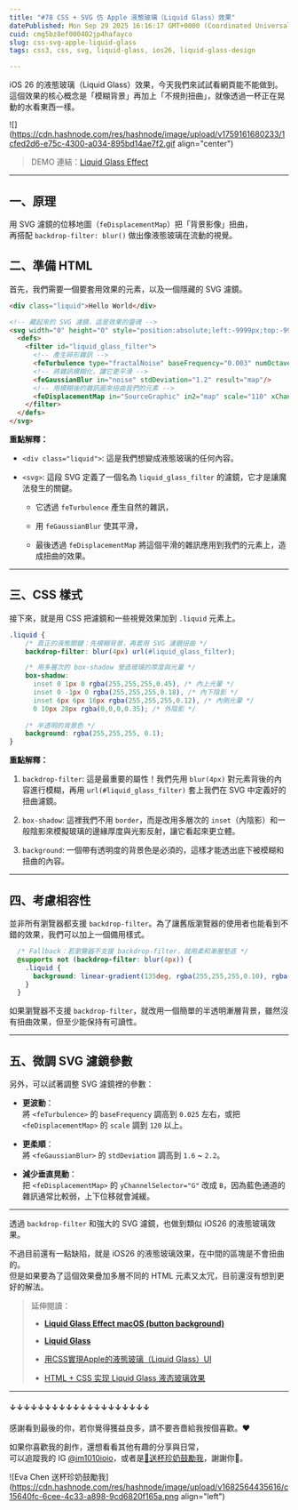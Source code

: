 ```yaml
---
title: "#78 CSS + SVG 仿 Apple 液態玻璃（Liquid Glass）效果"
datePublished: Mon Sep 29 2025 16:16:17 GMT+0000 (Coordinated Universal Time)
cuid: cmg5bz8ef000402jp4hafayco
slug: css-svg-apple-liquid-glass
tags: css3, css, svg, liquid-glass, ios26, liquid-glass-design

---
```


iOS 26 的液態玻璃（Liquid Glass）效果，今天我們來試試看網頁能不能做到。  
這個效果的核心概念是「模糊背景」再加上「不規則扭曲」，就像透過一杯正在晃動的水看東西一樣。

![](https://cdn.hashnode.com/res/hashnode/image/upload/v1759161680233/1cfed2d6-e75c-4300-a034-895bd14ae7f2.gif align="center")

> DEMO 連結：[Liquid Glass Effect](https://codepen.io/im1010ioio/pen/wBMGxGX)

---

## 一、原理

用 SVG 濾鏡的位移地圖（`feDisplacementMap`）把「背景影像」扭曲，  
再搭配 `backdrop-filter: blur()` 做出像液態玻璃在流動的視覺。

## 二、準備 HTML

首先，我們需要一個要套用效果的元素，以及一個隱藏的 SVG 濾鏡。

```html
<div class="liquid">Hello World</div>

<!-- 藏起來的 SVG 濾鏡，這是效果的靈魂 -->
<svg width="0" height="0" style="position:absolute;left:-9999px;top:-9999px">
  <defs>
    <filter id="liquid_glass_filter">
      <!-- 產生碎形雜訊 -->
      <feTurbulence type="fractalNoise" baseFrequency="0.003" numOctaves="2" seed="7" result="noise"/>
      <!-- 將雜訊模糊化，讓它更平滑 -->
      <feGaussianBlur in="noise" stdDeviation="1.2" result="map"/>
      <!-- 用模糊後的雜訊圖來扭曲我們的元素 -->
      <feDisplacementMap in="SourceGraphic" in2="map" scale="110" xChannelSelector="R" yChannelSelector="G"/>
    </filter>
  </defs>
</svg>
```

**重點解釋：**

* `<div class="liquid">`: 這是我們想變成液態玻璃的任何內容。
    
* `<svg>`: 這段 SVG 定義了一個名為 `liquid_glass_filter` 的濾鏡，它才是讓魔法發生的關鍵。
    
    * 它透過 `feTurbulence` 產生自然的雜訊，
        
    * 用 `feGaussianBlur` 使其平滑，
        
    * 最後透過 `feDisplacementMap` 將這個平滑的雜訊應用到我們的元素上，造成扭曲的效果。
        

---

## 三、CSS 樣式

接下來，就是用 CSS 把濾鏡和一些視覺效果加到 `.liquid` 元素上。

```css
.liquid {
    /* 真正的液態關鍵：先模糊背景，再套用 SVG 濾鏡扭曲 */
    backdrop-filter: blur(4px) url(#liquid_glass_filter);

    /* 用多層次的 box-shadow 營造玻璃的厚度與光暈 */
    box-shadow:
      inset 0 1px 0 rgba(255,255,255,0.45), /* 內上光暈 */
      inset 0 -1px 0 rgba(255,255,255,0.18), /* 內下陰影 */
      inset 6px 6px 16px rgba(255,255,255,0.12), /* 內側光暈 */
      0 10px 28px rgba(0,0,0,0.35); /* 外陰影 */
    
    /* 半透明的背景色 */
    background: rgba(255,255,255, 0.1);
}
```

**重點解釋：**

1. `backdrop-filter`: 這是最重要的屬性！我們先用 `blur(4px)` 對元素背後的內容進行模糊，再用 `url(#liquid_glass_filter)` 套上我們在 SVG 中定義好的扭曲濾鏡。
    
2. `box-shadow`: 這裡我們不用 `border`，而是改用多層次的 `inset`（內陰影）和一般陰影來模擬玻璃的邊緣厚度與光影反射，讓它看起來更立體。
    
3. `background`: 一個帶有透明度的背景色是必須的，這樣才能透出底下被模糊和扭曲的內容。
    

---

## 四、考慮相容性

並非所有瀏覽器都支援 `backdrop-filter`。為了讓舊版瀏覽器的使用者也能看到不錯的效果，我們可以加上一個備用樣式。

```css
  /* Fallback：若瀏覽器不支援 backdrop-filter，就用柔和漸層墊底 */
  @supports not (backdrop-filter: blur(4px)) {
    .liquid {
      background: linear-gradient(135deg, rgba(255,255,255,0.10), rgba(255,255,255,0.04));
    }
  }
```

如果瀏覽器不支援 `backdrop-filter`，就改用一個簡單的半透明漸層背景，雖然沒有扭曲效果，但至少能保持有可讀性。

---

## 五、微調 SVG 濾鏡參數

另外，可以試著調整 SVG 濾鏡裡的參數：

* **更波動**：  
    將 `<feTurbulence>` 的 `baseFrequency` 調高到 `0.025` 左右，或把 `<feDisplacementMap>` 的 `scale` 調到 `120` 以上。
    
* **更柔順**：  
    將 `<feGaussianBlur>` 的 `stdDeviation` 調高到 `1.6` ~ `2.2`。
    
* **減少垂直晃動**：  
    把 `<feDisplacementMap>` 的 `yChannelSelector="G"` 改成 `B`，因為藍色通道的雜訊通常比較弱，上下位移就會減緩。
    

---

透過 `backdrop-filter` 和強大的 SVG 濾鏡，也做到類似 iOS26 的液態玻璃效果。

不過目前還有一點缺陷，就是 iOS26 的液態玻璃效果，在中間的區塊是不會扭曲的。  
但是如果要為了這個效果疊加多層不同的 HTML 元素又太冗，目前還沒有想到更好的解法。

> 延伸閱讀：
> 
> * [**Liquid Glass Effect macOS (button background)**](https://codepen.io/lucasromerodb/pen/vEOWpYM)
>     
> * [**Liquid Glass**](https://codepen.io/Mikhail-Bespalov/pen/MYwrMNy)
>     
> * [用CSS實現Apple的液態玻璃（Liquid Glass）UI](https://aoimonotw.blogspot.com/2025/06/liquid-glass-ui.html)
>     
> * [HTML + CSS 实现 Liquid Glass 液态玻璃效果](https://juejin.cn/post/7514618352829448244)
>     

---

#### ↓↓↓↓↓↓↓↓↓↓↓↓↓↓↓↓↓↓↓↓

感謝看到最後的你，若你覺得獲益良多，請不要吝嗇給我按個喜歡。❤️

如果你喜歡我的創作，還想看看其他有趣的分享與日常，  
可以追蹤我的 IG [@im1010ioio](https://www.instagram.com/im1010ioio/)，或者是[🧋送杯珍奶鼓勵我](https://im1010ioio.bobaboba.me/)，謝謝你🥰。

![Eva Chen 送杯珍奶鼓勵我](https://cdn.hashnode.com/res/hashnode/image/upload/v1682564435616/c15640fc-6cee-4c33-a898-9cd6820f165a.png align="left")